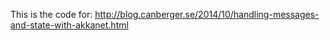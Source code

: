 This is the code for:
http://blog.canberger.se/2014/10/handling-messages-and-state-with-akkanet.html
